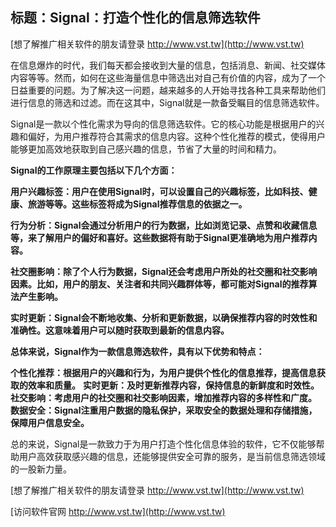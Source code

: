 ## **标题：Signal：打造个性化的信息筛选软件**

[想了解推广相关软件的朋友请登录 http://www.vst.tw](http://www.vst.tw)

在信息爆炸的时代，我们每天都会接收到大量的信息，包括消息、新闻、社交媒体内容等等。然而，如何在这些海量信息中筛选出对自己有价值的内容，成为了一个日益重要的问题。为了解决这一问题，越来越多的人开始寻找各种工具来帮助他们进行信息的筛选和过滤。而在这其中，Signal就是一款备受瞩目的信息筛选软件。

Signal是一款以个性化需求为导向的信息筛选软件。它的核心功能是根据用户的兴趣和偏好，为用户推荐符合其需求的信息内容。这种个性化推荐的模式，使得用户能够更加高效地获取到自己感兴趣的信息，节省了大量的时间和精力。

**Signal的工作原理主要包括以下几个方面：**

**用户兴趣标签：用户在使用Signal时，可以设置自己的兴趣标签，比如科技、健康、旅游等等。这些标签将成为Signal推荐信息的依据之一。**

**行为分析：Signal会通过分析用户的行为数据，比如浏览记录、点赞和收藏信息等，来了解用户的偏好和喜好。这些数据将有助于Signal更准确地为用户推荐内容。**

**社交圈影响：除了个人行为数据，Signal还会考虑用户所处的社交圈和社交影响因素。比如，用户的朋友、关注者和共同兴趣群体等，都可能对Signal的推荐算法产生影响。**

**实时更新：Signal会不断地收集、分析和更新数据，以确保推荐内容的时效性和准确性。这意味着用户可以随时获取到最新的信息内容。**

**总体来说，Signal作为一款信息筛选软件，具有以下优势和特点：**

**个性化推荐：根据用户的兴趣和行为，为用户提供个性化的信息推荐，提高信息获取的效率和质量。**
**实时更新：及时更新推荐内容，保持信息的新鲜度和时效性。**
**社交影响：考虑用户的社交圈和社交影响因素，增加推荐内容的多样性和广度。**
**数据安全：Signal注重用户数据的隐私保护，采取安全的数据处理和存储措施，保障用户信息安全。**

总的来说，Signal是一款致力于为用户打造个性化信息体验的软件，它不仅能够帮助用户高效获取感兴趣的信息，还能够提供安全可靠的服务，是当前信息筛选领域的一股新力量。

[想了解推广相关软件的朋友请登录 http://www.vst.tw](http://www.vst.tw)


[访问软件官网 http://www.vst.tw](http://www.vst.tw)
